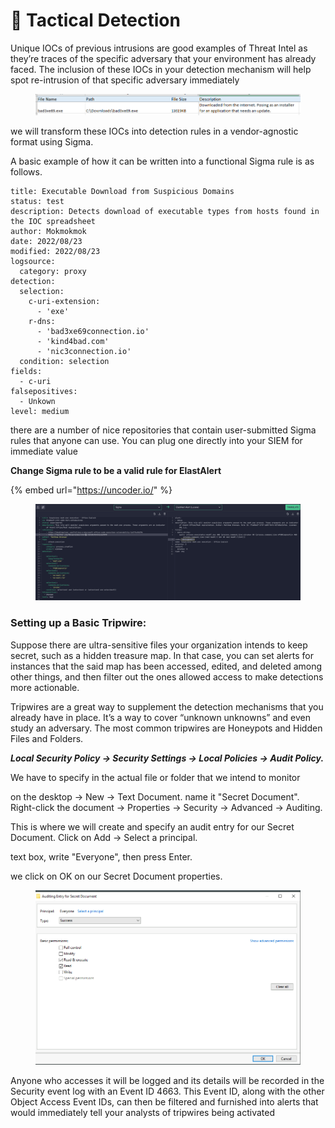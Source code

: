# 🌸 Tactical Detection

Unique IOCs of previous intrusions are good examples of Threat Intel as they’re traces of the specific adversary that your environment has already faced. The inclusion of these IOCs in your detection mechanism will help spot re-intrusion of that specific adversary immediately

<figure><img src="../../../.gitbook/assets/image (2) (1) (1) (1) (1) (1) (1) (1) (1) (1) (1) (1) (1) (1) (1) (1) (1) (1) (1) (1) (1) (1) (1) (1) (1) (1) (1) (1) (1) (1) (1) (1) (1) (1) (1) (1) (1) (1) (1) (1) (1) (1) (1) (1) (1) (1) (1) (1) (1) (1) (1) (1) (1) (1) (1) (1) (1) (1).png" alt=""><figcaption></figcaption></figure>

we will transform these IOCs into detection rules in a vendor-agnostic format using Sigma.

A basic example of how it can be written into a functional Sigma rule is as follows.

```shell-session
title: Executable Download from Suspicious Domains
status: test
description: Detects download of executable types from hosts found in the IOC spreadsheet
author: Mokmokmok
date: 2022/08/23
modified: 2022/08/23
logsource:
  category: proxy
detection:
  selection:
    c-uri-extension:
      - 'exe'
    r-dns:
      - 'bad3xe69connection.io'
      - 'kind4bad.com'
      - 'nic3connection.io'
  condition: selection
fields:
  - c-uri
falsepositives:
  - Unkown
level: medium
```

there are a number of nice repositories that contain user-submitted Sigma rules that anyone can use. You can plug one directly into your SIEM for immediate value

**Change Sigma rule to be a valid rule for ElastAlert**

{% embed url="https://uncoder.io/" %}

<figure><img src="../../../.gitbook/assets/image (3) (1) (1) (1) (1) (1) (1) (1) (1) (1) (1) (1) (1) (1) (1) (1) (1) (1) (1) (1) (1) (1) (1) (1) (1) (1) (1) (1) (1) (1) (1) (1) (1) (1) (1) (1) (1) (1) (1) (1) (1) (1) (1) (1) (1) (1) (1) (1) (1) (1) (1).png" alt=""><figcaption></figcaption></figure>

### Setting up a Basic Tripwire:

Suppose there are ultra-sensitive files your organization intends to keep secret, such as a hidden treasure map. In that case, you can set alerts for instances that the said map has been accessed, edited, and deleted among other things, and then filter out the ones allowed access to make detections more actionable.

Tripwires are a great way to supplement the detection mechanisms that you already have in place. It’s a way to cover “unknown unknowns” and even study an adversary. The most common tripwires are Honeypots and Hidden Files and Folders.

_**Local Security Policy -> Security Settings → Local Policies → Audit Policy.**_

We have to specify in the actual file or folder that we intend to monitor&#x20;

on the desktop → New → Text Document. name it "Secret Document". Right-click the document → Properties → Security → Advanced → Auditing.

This is where we will create and specify an audit entry for our Secret Document. Click on Add → Select a principal.

text box, write "Everyone", then press Enter.

we click on OK on our Secret Document properties.

<figure><img src="../../../.gitbook/assets/image (6) (1) (1) (1) (1) (1) (1) (1) (1) (1) (1) (1) (1) (1) (1) (1) (1) (1) (1) (1) (1) (1) (1) (1) (1) (1) (1) (1) (1) (1) (1) (1) (1) (1) (1) (1) (1) (1) (1).png" alt=""><figcaption></figcaption></figure>

Anyone who accesses it will be logged and its details will be recorded in the Security event log with an Event ID 4663. This Event ID, along with the other Object Access Event IDs, can then be filtered and furnished into alerts that would immediately tell your analysts of tripwires being activated
